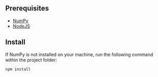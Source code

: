 ## Prerequisites

- [NumPy](https://numpy.org/install/)
- [NodeJS](https://nodejs.org/en/download/)

## Install

If NumPy is not installed on your machine, run the following command within the project folder:

```bash
npm install
```

